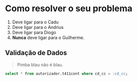# Como resolver o seu problema

1. Deve ligar para o Cadu
2. Deve ligar para o Andrius
3. Deve ligar para Diogo
4. **Nunca** deve ligar para o Guilherme.

## Validação de Dados
> Pimba blau não é blau.

```sql
select * from autorizador.t411cont where cd_cc = :cd_cc;
```
